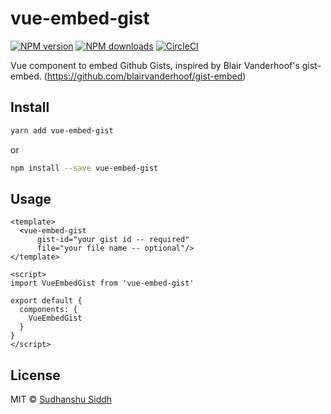 # vue-embed-gist

[![NPM version](https://img.shields.io/npm/v/vue-embed-gist.svg?style=flat)](https://npmjs.com/package/vue-embed-gist) [![NPM downloads](https://img.shields.io/npm/dm/vue-embed-gist.svg?style=flat)](https://npmjs.com/package/vue-embed-gist) [![CircleCI](https://circleci.com/gh/sudhanshu-15/vue-embed-gist/tree/master.svg?style=shield)](https://circleci.com/gh/sudhanshu-15/vue-embed-gist/tree/master)

Vue component to embed Github Gists, inspired by Blair Vanderhoof's gist-embed. (https://github.com/blairvanderhoof/gist-embed)

## Install

```bash
yarn add vue-embed-gist
```
or
```bash
npm install --save vue-embed-gist
```

<!-- CDN: [UNPKG](https://unpkg.com/vue-embed-gist/) | [jsDelivr](https://cdn.jsdelivr.net/npm/vue-embed-gist/) (available as `window.VueEmbedGist`) -->

## Usage

```vue
<template>
  <vue-embed-gist 
      gist-id="your gist id -- required" 
      file="your file name -- optional"/>
</template>

<script>
import VueEmbedGist from 'vue-embed-gist'

export default {
  components: {
    VueEmbedGist
  }
}
</script>
```

## License

MIT &copy; [Sudhanshu Siddh](www.ssiddh.me)
